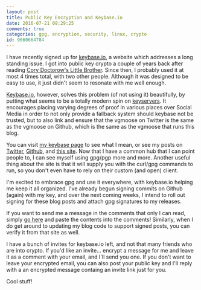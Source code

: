 ```yaml
---
layout: post
title: Public Key Encryption and Keybase.io
date: 2016-07-21 08:29:25
comments: true
categories: gpg, encryption, security, linux, crypto
id: 9660664784
---
```


I have recently signed up for [keybase.io](https://keybase.io/vgmoose), a website which addresses a long standing issue. I got into public key crypto a couple of years back after reading [Cory Doctorow's Little Brother](http://craphound.com/littlebrother/download/). Since then, I probably used it at most 4 times total, with two other people. Although it was designed to be easy to use, it just didn't seem to resonate with me well enough.

[Keybase.io](https://keybase.io), however, solves this problem (of not using it) beautifully, by putting what seems to be a totally modern spin on [keyservers](https://en.wikipedia.org/wiki/Key_server_(cryptographic)). It encourages placing varying degrees of proof in various places over Social Media in order to not only provide a fallback system should keybase not be trusted, but to also link and ensure that the vgmoose on Twitter is the same as the vgmoose on Github, which is the same as the vgmoose that runs this blog.

You can visit [my keybase page](https://keybase.io/vgmoose) to see what I mean, or see my posts on [Twitter](https://twitter.com/vgmoose/status/755564068082110466), [Github](https://gist.github.com/vgmoose/213f95d077b7fa7a36cc94c9e03dc232), and [this site](http://vgmoose.com/keybase.txt). Now that I have a common hub that I can point people to, I can see myself using gpg/pgp more and more. Another useful thing about the site is that it will supply you with the curl/gpg commands to run, so you don't even have to rely on their custom (and open) client.

I'm excited to embrace gpg and use it everywhere, with keybase.io helping me keep it all organized. I've already begun signing commits on Github (again) with my key, and over the next coming weeks, I intend to roll out signing for these blog posts and attach gpg signatures to my releases.

If you want to send me a message in the comments that only I can read, simply [go here](https://keybase.io/encrypt#vgmoose) and paste the contents into the comments! Similarly, when I do get around to updating my blog code to support signed posts, you can verify it from that site as well.

I have a bunch of invites for keybase.io left, and not that many friends who are into crypto. If you'd like an invite... encrypt a message for me and leave it as a comment with your email, and I'll send you one. If you don't want to leave your encrypted email, you can also post your public key and I'll reply with a an encrypted message containg an invite link just for you.

Cool stuff! 